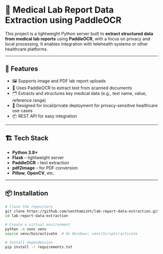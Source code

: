 # 🧪 Medical Lab Report Data Extraction using PaddleOCR

This project is a lightweight Python server built to **extract structured data from medical lab reports** using **PaddleOCR**, with a focus on privacy and local processing. It enables integration with telehealth systems or other healthcare platforms.

---

## 🚀 Features

- 🖼️ Supports image and PDF lab report uploads
- 🧠 Uses PaddleOCR to extract text from scanned documents
- 🗂️ Extracts and structures key medical data (e.g., test name, value, reference range)
- 🔐 Designed for local/private deployment for privacy-sensitive healthcare use cases
- 📦 REST API for easy integration

---

## 🏗️ Tech Stack

- **Python 3.8+**
- **Flask** – lightweight server
- **PaddleOCR** – text extraction
- **pdf2image** – for PDF conversion
- **Pillow**, **OpenCV**, etc.

---

## 📦 Installation

```bash
# Clone the repository
git clone https://github.com/senthamizht/lab-report-data-extraction.git
cd lab-report-data-extraction

# Create a virtual environment
python -m venv venv
source venv/bin/activate  # On Windows: venv\Scripts\activate

# Install dependencies
pip install -r requirements.txt
